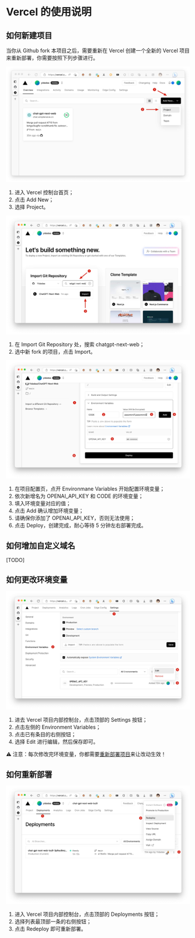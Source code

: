 # Vercel 的使用说明

## 如何新建项目
当你从 Github fork 本项目之后，需要重新在 Vercel 创建一个全新的 Vercel 项目来重新部署，你需要按照下列步骤进行。

![vercel-create-1](./images/vercel/vercel-create-1.jpg)
1. 进入 Vercel 控制台首页；
2. 点击 Add New；
3. 选择 Project。

![vercel-create-2](./images/vercel/vercel-create-2.jpg)
1. 在 Import Git Repository 处，搜索 chatgpt-next-web；
2. 选中新 fork 的项目，点击 Import。

![vercel-create-3](./images/vercel/vercel-create-3.jpg)
1. 在项目配置页，点开 Environmane Variables 开始配置环境变量；
2. 依次新增名为 OPENAI_API_KEY 和 CODE 的环境变量；
3. 填入环境变量对应的值；
4. 点击 Add 确认增加环境变量；
5. 请确保你添加了 OPENAI_API_KEY，否则无法使用；
6. 点击 Deploy，创建完成，耐心等待 5 分钟左右部署完成。

## 如何增加自定义域名
[TODO]

## 如何更改环境变量
![vercel-env-edit](./images/vercel/vercel-env-edit.jpg)
1. 进去 Vercel 项目内部控制台，点击顶部的 Settings 按钮；
2. 点击左侧的 Environment Variables；
3. 点击已有条目的右侧按钮；
4. 选择 Edit 进行编辑，然后保存即可。

⚠️️ 注意：每次修改完环境变量，你都需要[重新部署项目](#如何重新部署)来让改动生效！

## 如何重新部署
![vercel-redeploy](./images/vercel/vercel-redeploy.jpg)
1. 进入 Vercel 项目内部控制台，点击顶部的 Deployments 按钮；
2. 选择列表最顶部一条的右侧按钮；
3. 点击 Redeploy 即可重新部署。
